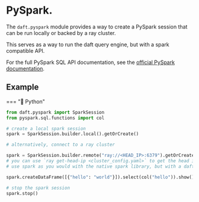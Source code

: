 # PySpark.

The `daft.pyspark` module provides a way to create a PySpark session that can be run locally or backed by a ray cluster.

This serves as a way to run the daft query engine, but with a spark compatible API.

For the full PySpark SQL API documentation, see the [official PySpark documentation](https://spark.apache.org/docs/latest/api/python/reference/pyspark.sql/index.html#spark-sql).

## Example

=== "🐍 Python"

  ```python
  from daft.pyspark import SparkSession
  from pyspark.sql.functions import col

  # create a local spark session
  spark = SparkSession.builder.local().getOrCreate()

  # alternatively, connect to a ray cluster

  spark = SparkSession.builder.remote("ray://<HEAD_IP>:6379").getOrCreate()
  # you can use `ray get-head-ip <cluster_config.yaml>` to get the head ip!
  # use spark as you would with the native spark library, but with a daft backend!

  spark.createDataFrame([{"hello": "world"}]).select(col("hello")).show()

  # stop the spark session
  spark.stop()
  ```
